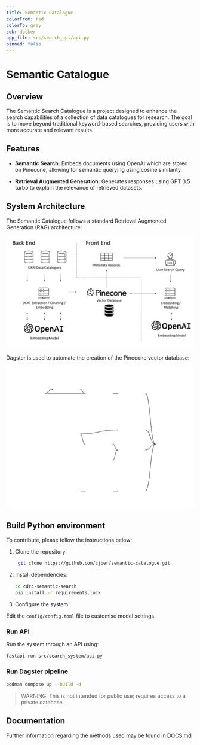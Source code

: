 ```yaml
---
title: Semantic Catalogue
colorFrom: red
colorTo: gray
sdk: docker
app_file: src/search_api/api.py
pinned: false
---
```


# Semantic Catalogue

## Overview

The Semantic Search Catalogue is a project designed to enhance the search capabilities of a collection of data catalogues for research. The goal is to move beyond traditional keyword-based searches, providing users with more accurate and relevant results.

## Features

- **Semantic Search:** Embeds documents using OpenAI which are stored on Pinecone, allowing for semantic querying using cosine similarity.

- **Retrieval Augmented Generation:** Generates responses using GPT 3.5 turbo to explain the relevance of retrieved datasets.

## System Architecture

The Semantic Catalogue follows a standard Retrieval Augmented Generation (RAG) architecture:

![](./reports/figs/system.png)

Dagster is used to automate the creation of the Pinecone vector database:

![](./reports/figs/Global_Asset_Lineage.svg)

## Build Python environment

To contribute, please follow the instructions below:

1. Clone the repository:

   ```bash
    git clone https://github.com/cjber/semantic-catalogue.git
   ```

2. Install dependencies:

    ```bash
    cd cdrc-semantic-search
    pip install -r requirements.lock
    ```

3. Configure the system:

Edit the `config/config.toml` file to customise model settings.


### Run API

Run the system through an API using:

   ```bash
fastapi run src/search_system/api.py
```

### Run Dagster pipeline

```bash
podman compose up --build -d

```

> WARNING: This is not intended for public use; requires access to a private database.

## Documentation

Further information regarding the methods used may be found in [DOCS.md](./reports/DOCS.md)
